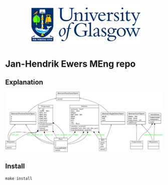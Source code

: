 <p align="center">
  <img src="./img/GlaLogo.png" alt="UofG Logo" width="360">
</p>

# Jan-Hendrik Ewers MEng repo

## Explanation

![Classes UML](img/UML/classes_jhe_meng_project.png)

## Install

```
make install
```



